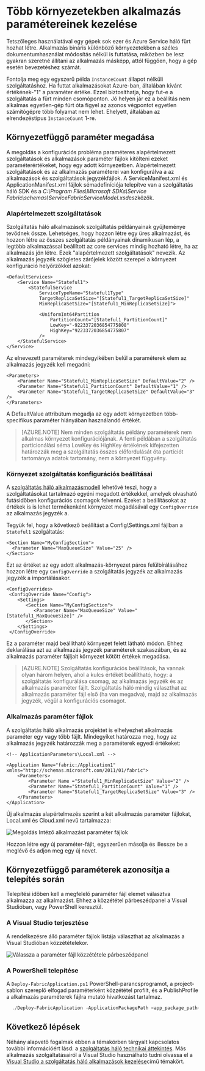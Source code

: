 <properties
   pageTitle="A szolgáltatás háló több környezetekben kezelése |} Microsoft Azure"
   description="Szolgáltatás háló alkalmazások, amelyek mérete egyik számítógépről gépek ezer tartományt fürt futtatását is lehetővé teszi. Egyes esetekben kívánt konfigurálása a másképp használja ezeket változatos környezetben. Ez a cikk bemutatja, hogy miként környezet egy másik alkalmazás paraméterek."
   services="service-fabric"
   documentationCenter=".net"
   authors="seanmck"
   manager="timlt"
   editor=""/>

<tags
   ms.service="service-fabric"
   ms.devlang="dotNet"
   ms.topic="article"
   ms.tgt_pltfrm="NA"
   ms.workload="NA"
   ms.date="07/19/2016"
   ms.author="seanmck"/>

# <a name="manage-application-parameters-for-multiple-environments"></a>Több környezetekben alkalmazás paramétereinek kezelése

Tetszőleges használatával egy gépek sok ezer és Azure Service háló fürt hozhat létre. Alkalmazás bináris különböző környezetekben a széles dokumentumhasználat módosítás nélkül is futtatása, miközben be lesz gyakran szeretné állítani az alkalmazás másképp, attól függően, hogy a gép esetén bevezetéshez számát.

Fontolja meg egy egyszerű példa `InstanceCount` állapot nélküli szolgáltatáshoz. Ha futtat alkalmazásokat Azure-ban, általában kívánt értékének-"1" a paraméter értéke. Ezzel biztosíthatja, hogy fut-e a szolgáltatás a fürt minden csomóponton. Jó helyen jár ez a beállítás nem alkalmas egyetlen-gép fürt óta figyel az azonos végpontot egyetlen számítógépre több folyamat nem lehet. Ehelyett, általában az elrendezéstípus `InstanceCount` 1-re.

## <a name="specifying-environment-specific-parameters"></a>Környezetfüggő paraméter megadása

A megoldás a konfigurációs probléma paraméteres alapértelmezett szolgáltatások és alkalmazások paraméter fájlok kitölteni ezeket paraméterértékeket, hogy egy adott környezetben. Alapértelmezett szolgáltatások és az alkalmazás paraméterei van konfigurálva a az alkalmazások és szolgáltatások jegyzékfájlok. A ServiceManifest.xml és ApplicationManifest.xml fájlok sémadefiníciója telepítve van a szolgáltatás háló SDK és a *C:\Program Files\Microsoft SDKs\Service Fabric\schemas\ServiceFabricServiceModel.xsd*eszközök.

### <a name="default-services"></a>Alapértelmezett szolgáltatások

Szolgáltatás háló alkalmazások szolgáltatás példányainak gyűjteménye tevődnek össze. Lehetséges, hogy hozzon létre egy üres alkalmazást, és hozzon létre az összes szolgáltatás példányainak dinamikusan lép, a legtöbb alkalmazással beállított az core services mindig hozható létre, ha az alkalmazás jön létre. Ezek "alapértelmezett szolgáltatások" nevezik. Az alkalmazás jegyzék szögletes zárójelek között szerepel a környezet konfiguráció helyőrzőkkel azokat:

    <DefaultServices>
        <Service Name="Stateful1">
            <StatefulService
                ServiceTypeName="Stateful1Type"
                TargetReplicaSetSize="[Stateful1_TargetReplicaSetSize]"
                MinReplicaSetSize="[Stateful1_MinReplicaSetSize]">

                <UniformInt64Partition
                    PartitionCount="[Stateful1_PartitionCount]"
                    LowKey="-9223372036854775808"
                    HighKey="9223372036854775807"
                />
        </StatefulService>
    </Service>
  </DefaultServices>

Az elnevezett paraméterek mindegyikében belül a paraméterek elem az alkalmazás jegyzék kell megadni:

    <Parameters>
        <Parameter Name="Stateful1_MinReplicaSetSize" DefaultValue="2" />
        <Parameter Name="Stateful1_PartitionCount" DefaultValue="1" />
        <Parameter Name="Stateful1_TargetReplicaSetSize" DefaultValue="3" />
    </Parameters>

A DefaultValue attribútum megadja az egy adott környezetben több-specifikus paraméter hiányában használandó értékét.

>[AZURE.NOTE] Nem minden szolgáltatás példány paraméterek nem alkalmas környezet konfigurációjának. A fenti példában a szolgáltatás particionálási séma LowKey és HighKey értékének kifejezetten határozzák meg a szolgáltatás összes előfordulását óta partíciót tartománya adatok tartomány, nem a környezet függvény.


### <a name="per-environment-service-configuration-settings"></a>Környezet szolgáltatás konfigurációs beállításai

A [szolgáltatás háló alkalmazásmodell](service-fabric-application-model.md) lehetővé teszi, hogy a szolgáltatásokat tartalmazó egyéni megadott értékekkel, amelyek olvasható futásidőben konfigurációs csomagok felvenni. Ezeket a beállításokat az értékek is is lehet termékenként környezet megadásával egy `ConfigOverride` az alkalmazás jegyzék a.

Tegyük fel, hogy a következő beállítást a Config\Settings.xml fájlban a `Stateful1` szolgáltatás:


    <Section Name="MyConfigSection">
      <Parameter Name="MaxQueueSize" Value="25" />
    </Section>

Ezt az értéket az egy adott alkalmazás-környezet páros felülbírálásához hozzon létre egy `ConfigOverride` a szolgáltatás jegyzék az alkalmazás jegyzék a importálásakor.

    <ConfigOverrides>
     <ConfigOverride Name="Config">
        <Settings>
           <Section Name="MyConfigSection">
              <Parameter Name="MaxQueueSize" Value="[Stateful1_MaxQueueSize]" />
           </Section>
        </Settings>
     </ConfigOverride>
  </ConfigOverrides>

Ez a paraméter majd beállítható környezet felett látható módon. Ehhez deklarálása azt az alkalmazás jegyzék paraméterek szakaszában, és az alkalmazás paraméter fájljait környezet kötött értékek megadása.

>[AZURE.NOTE] Szolgáltatás konfigurációs beállítások, ha vannak olyan három helyen, ahol a kulcs értékét beállítható, hogy: a szolgáltatás konfigurálása csomag, az alkalmazás jegyzék és az alkalmazás paraméter fájlt. Szolgáltatás háló mindig választhat az alkalmazás paraméter fájl első (ha van megadva), majd az alkalmazás jegyzék, végül a konfigurációs csomagot.


### <a name="application-parameter-files"></a>Alkalmazás paraméter fájlok

A szolgáltatás háló alkalmazás projektet is elhelyezhet alkalmazás paraméter egy vagy több fájlt. Mindegyiket határozza meg, hogy az alkalmazás jegyzék határozzák meg a paraméterek egyedi értékeket:

    <!-- ApplicationParameters\Local.xml -->

    <Application Name="fabric:/Application1" xmlns="http://schemas.microsoft.com/2011/01/fabric">
        <Parameters>
            <Parameter Name ="Stateful1_MinReplicaSetSize" Value="2" />
            <Parameter Name="Stateful1_PartitionCount" Value="1" />
            <Parameter Name="Stateful1_TargetReplicaSetSize" Value="3" />
        </Parameters>
    </Application>

Új alkalmazás alapértelmezés szerint a két alkalmazás paraméter fájlokat, Local.xml és Cloud.xml nevű tartalmazza:

![Megoldás Intéző alkalmazást paraméter fájlok][app-parameters-solution-explorer]

Hozzon létre egy új paraméter-fájlt, egyszerűen másolja és illessze be a meglévő és adjon meg egy új nevet.

## <a name="identifying-environment-specific-parameters-during-deployment"></a>Környezetfüggő paraméterek azonosítja a telepítés során

Telepítési időben kell a megfelelő paraméter fájl elemet választva alkalmazza az alkalmazást. Ehhez a közzététel párbeszédpanel a Visual Studióban, vagy PowerShell keresztül.

### <a name="deploy-from-visual-studio"></a>A Visual Studio terjesztése

A rendelkezésre álló paraméter fájlok listája választhat az alkalmazás a Visual Studióban közzétételekor.

![Válassza a paraméter fájl közzététele párbeszédpanel][publishdialog]

### <a name="deploy-from-powershell"></a>A PowerShell telepítése

A `Deploy-FabricApplication.ps1` PowerShell-parancsprogramot, a project-sablon szereplő elfogad paraméterként közzététel profilt, és a PublishProfile a alkalmazás paraméterek fájlra mutató hivatkozást tartalmaz.

  ```PowerShell
    ./Deploy-FabricApplication -ApplicationPackagePath <app_package_path> -PublishProfileFile <publishprofile_path>
  ```

## <a name="next-steps"></a>Következő lépések

Néhány alapvető fogalmak ebben a témakörben tárgyalt kapcsolatos további információért lásd: a [szolgáltatás háló technikai áttekintés](service-fabric-technical-overview.md). Más alkalmazás szolgáltatásairól a Visual Studio használható tudni olvassa el a [Visual Studio a szolgáltatás háló alkalmazások kezelése](service-fabric-manage-application-in-visual-studio.md)című témakört.

<!-- Image references -->

[publishdialog]: ./media/service-fabric-manage-multiple-environment-app-configuration/publish-dialog-choose-app-config.png
[app-parameters-solution-explorer]:./media/service-fabric-manage-multiple-environment-app-configuration/app-parameters-in-solution-explorer.png
